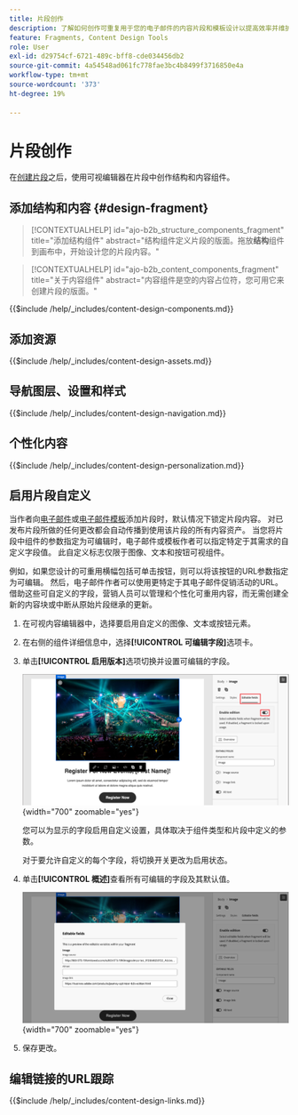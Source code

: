 ```yaml
---
title: 片段创作
description: 了解如何创作可重复用于您的电子邮件的内容片段和模板设计以提高效率并维护设计和品牌标准。
feature: Fragments, Content Design Tools
role: User
exl-id: d29754cf-6721-489c-bff8-cde034456db2
source-git-commit: 4a54548ad061fc778fae3bc4b8499f3716850e4a
workflow-type: tm+mt
source-wordcount: '373'
ht-degree: 19%

---
```


# 片段创作

在[创建片段](./fragments.md#create-fragments)之后，使用可视编辑器在片段中创作结构和内容组件。

## 添加结构和内容 {#design-fragment}

>[!CONTEXTUALHELP]
>id="ajo-b2b_structure_components_fragment"
>title="添加结构组件"
>abstract="结构组件定义片段的版面。拖放&#x200B;**结构**&#x200B;组件到画布中，开始设计您的片段内容。"

>[!CONTEXTUALHELP]
>id="ajo-b2b_content_components_fragment"
>title="关于内容组件"
>abstract="内容组件是空的内容占位符，您可用它来创建片段的版面。"

{{$include /help/_includes/content-design-components.md}}

## 添加资源

{{$include /help/_includes/content-design-assets.md}}

## 导航图层、设置和样式

{{$include /help/_includes/content-design-navigation.md}}

## 个性化内容

{{$include /help/_includes/content-design-personalization.md}}

## 启用片段自定义

当作者向[电子邮件](./email-authoring.md#content-authoring---use-visual-fragments)或[电子邮件模板](./email-template-authoring.md#content-authoring---use-visual-fragments)添加片段时，默认情况下锁定片段内容。 对已发布片段所做的任何更改都会自动传播到使用该片段的所有内容资产。 当您将片段中组件的参数指定为可编辑时，电子邮件或模板作者可以指定特定于其需求的自定义字段值。 此自定义标志仅限于图像、文本和按钮可视组件。

例如，如果您设计的可重用横幅包括可单击按钮，则可以将该按钮的URL参数指定为可编辑。 然后，电子邮件作者可以使用更特定于其电子邮件促销活动的URL。 借助这些可自定义的字段，营销人员可以管理和个性化可重用内容，而无需创建全新的内容块或中断从原始片段继承的更新。

1. 在可视内容编辑器中，选择要启用自定义的图像、文本或按钮元素。

1. 在右侧的组件详细信息中，选择&#x200B;**[!UICONTROL 可编辑字段]**&#x200B;选项卡。

1. 单击&#x200B;**[!UICONTROL 启用版本]**&#x200B;选项切换并设置可编辑的字段。

   ![为片段图像组件启用可编辑字段](./assets/fragment-editable-fields-image.png){width="700" zoomable="yes"}

   您可以为显示的字段启用自定义设置，具体取决于组件类型和片段中定义的参数。

   对于要允许自定义的每个字段，将切换开关更改为启用状态。

1. 单击&#x200B;**[!UICONTROL 概述]**&#x200B;查看所有可编辑的字段及其默认值。

   ![查看可编辑的字段及其默认值](./assets/fragment-editable-fields-image-overview.png){width="700" zoomable="yes"}

1. 保存更改。

## 编辑链接的URL跟踪

{{$include /help/_includes/content-design-links.md}}
